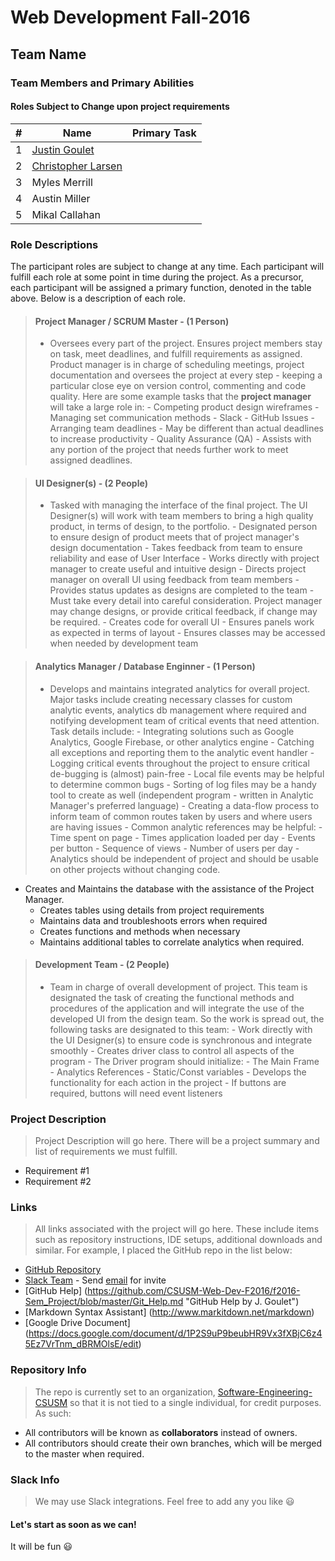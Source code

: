 Web Development Fall-2016
=================================
## Team Name
### Team Members and Primary Abilities
#### Roles Subject to Change upon project requirements

|#|Name|Primary Task|
|---|---|---|
1|[Justin Goulet](https://github.com/jstngoulet)|
2|[Christopher Larsen](https://github.com/cjl0749)|
3|Myles Merrill|
4|Austin Miller|
5|Mikal Callahan|


### Role Descriptions
The participant roles are subject to change at any time. Each participant will fulfill each role at some point in time during the project. As a precursor, each participant will be assigned a primary function, denoted in the table above. Below is a description of each role. <br>


>#### Project Manager / SCRUM Master - (1 Person)
>- Oversees every part of the project. Ensures project members stay on task, meet deadlines, and fulfill requirements as assigned. Product manager is in charge of scheduling meetings, project documentation and oversees the project at every step - keeping a particular close eye on version control, commenting and code quality. Here are some example tasks that the **project manager** will take a large role in:
    - Competing product design wireframes
    - Managing set communication methods
        - Slack
        - GitHub Issues
    - Arranging team deadlines
        - May be different than actual deadlines to increase productivity
    - Quality Assurance (QA)
    - Assists with any portion of the project that needs further work to meet assigned deadlines.
    

>#### UI Designer(s) - (2 People)
>- Tasked with managing the interface of the final project. The UI Designer(s) will work with team members to bring a high quality product, in terms of design, to the portfolio. 
    - Designated person to ensure design of product meets that of project manager's design documentation
    - Takes feedback from team to ensure reliability and ease of User Interface
    - Works directly with project manager to create useful and intuitive design
        - Directs project manager on overall UI using feedback from team members
        - Provides status updates as designs are completed to the team
    - Must take every detail into careful consideration. Project manager may change designs, or provide critical feedback, if change may be required.
    - Creates code for overall UI
        - Ensures panels work as expected in terms of layout
        - Ensures classes may be accessed when needed by development team
    
>#### Analytics Manager / Database Enginner - (1 Person)
>- Develops and maintains integrated analytics for overall project. Major tasks include creating necessary classes for custom analytic events, analytics db management where required and notifying development team of critical events that need attention. Task details include:
    - Integrating solutions such as Google Analytics, Google Firebase, or other analytics engine
    - Catching all exceptions and reporting them to the analytic event handler
    - Logging critical events throughout the project to ensure critical de-bugging is (almost) pain-free
        - Local file events may be helpful to determine common bugs
        - Sorting of log files may be a handy tool to create as well (independent program - written in Analytic Manager's preferred language)
    - Creating a data-flow process to inform team of common routes taken by users and where users are having issues
    - Common analytic references may be helpful:
        - Time spent on page
        - Times application loaded per day
        - Events per button
        - Sequence of views
        - Number of users per day
    - Analytics should be independent of project and should be usable on other projects without changing code.
- Creates and Maintains the database with the assistance of the Project Manager.
	- Creates tables using details from project requirements
	- Maintains data and troubleshoots errors when required
	- Creates functions and methods when necessary
	- Maintains additional tables to correlate analytics when required.
    

>#### Development Team - (2 People)
>- Team in charge of overall development of project. This team is designated the task of creating the functional methods and procedures of the application and will integrate the use of the developed UI from the design team. So the work is spread out, the following tasks are designated to this team:
    - Work directly with the UI Designer(s) to ensure code is synchronous and integrate smoothly
    - Creates driver class to control all aspects of the program
        - The Driver program should initialize:
            - The Main Frame
            - Analytics References
            - Static/Const variables
    -  Develops the functionality for each action in the project
        - If buttons are required, buttons will need event listeners

### Project Description
>Project Description will go here. There will be a project summary and list of requirements we must fulfill.
- Requirement #1
- Requirement #2

### Links
>All links associated with the project will go here. These include items such as repository instructions, IDE setups, additional downloads and similar. For example, I placed the GitHub repo in the list below:
- [GitHub Repository](https://github.com/CSUSM-Web-Dev-F2016/f2016-Sem_Project)
- [Slack Team](https://csusm-wp-f2016.slack.com/) - Send [email](mailto:jstngoulet@me.com) for invite
- [GitHub Help] (https://github.com/CSUSM-Web-Dev-F2016/f2016-Sem_Project/blob/master/Git_Help.md "GitHub Help by J. Goulet")
- [Markdown Syntax Assistant] (http://www.markitdown.net/markdown)
- [Google Drive Document] (https://docs.google.com/document/d/1P2S9uP9beubHR9Vx3fXBjC6z45Ez7VrTnm_dBRMOlsE/edit)

### Repository Info
> The repo is currently set to an organization, [Software-Engineering-CSUSM](https://github.com/CSUSM-Web-Dev-F2016) so that it is not tied to a single individual, for credit purposes. As such: 
- All contributors will be known as **collaborators** instead of owners.
- All contributors should create their own branches, which will be merged to the master when required.

### Slack Info
> We may use Slack integrations. Feel free to add any you like :smiley:
    
#### Let's start as soon as we can!

It will be fun :smiley:
